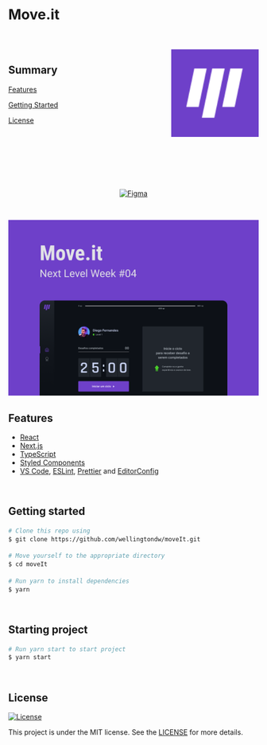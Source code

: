 # Move.it

<br>
<br>

<img align="right" src=".github/icon.svg" width="35%" alt="Move.it">

## Summary

[Features](#features)

[Getting Started](#getting-started)

[License](#license)

<br>
<br>
<br>
<br>
<br>
<br>

<p align="center">
  <a href="https://www.figma.com/file/GTE64Y5iQTHiYbHLFqJivY/Move.it-?node-id=149854%3A100">
    <img alt="Figma" src="https://img.shields.io/badge/figma%20-%236E40C9.svg?&style=for-the-badge&logo=figma&logoColor=white"/>
  </a>
</p>

<br>

<p align="center">
  <img src=".github/cover.png" alt="Página inicial">
</p>

## Features

- [React](https://reactjs.org/)
- [Next.js](https://nextjs.org/)
- [TypeScript](https://www.typescriptlang.org/)
- [Styled Components](https://styled-components.com/)
- [VS Code](https://code.visualstudio.com/), [ESLint](https://eslint.org/), [Prettier](https://prettier.io/) and [EditorConfig](https://editorconfig.org/)

<br>

## Getting started

```bash
# Clone this repo using
$ git clone https://github.com/wellingtondw/moveIt.git

# Move yourself to the appropriate directory
$ cd moveIt

# Run yarn to install dependencies
$ yarn
```

<br>

## Starting project

```bash
# Run yarn start to start project
$ yarn start
```

<br>

## License

<a href="https://opensource.org/licenses/MIT">
    <img alt="License" src="https://img.shields.io/github/license/wellingtondw/nlw-move">
</a>

<br>

This project is under the MIT license. See the
[LICENSE](/LICENSE) for more details.
